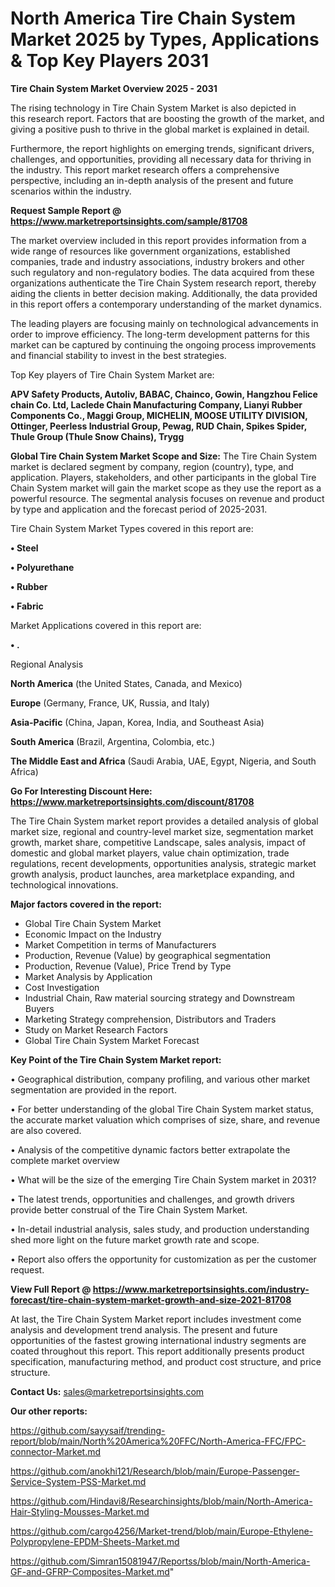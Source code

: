 # North America Tire Chain System Market 2025 by Types, Applications & Top Key Players 2031

<Strong> Tire Chain System Market Overview 2025 - 2031</strong>

The rising technology in Tire Chain System Market is also depicted in this research report. Factors that are boosting the growth of the market, and giving a positive push to thrive in the global market is explained in detail.

Furthermore, the report highlights on emerging trends, significant drivers, challenges, and opportunities, providing all necessary data for thriving in the industry. This report market research offers a comprehensive perspective, including an in-depth analysis of the present and future scenarios within the industry.

<strong>Request Sample Report @ <a href=https://www.marketreportsinsights.com/sample/81708>https://www.marketreportsinsights.com/sample/81708</a></strong>

The market overview included in this report provides information from a wide range of resources like government organizations, established companies, trade and industry associations, industry brokers and other such regulatory and non-regulatory bodies. The data acquired from these organizations authenticate the Tire Chain System research report, thereby aiding the clients in better decision making. Additionally, the data provided in this report offers a contemporary understanding of the market dynamics.

The leading players are focusing mainly on technological advancements in order to improve efficiency. The long-term development patterns for this market can be captured by continuing the ongoing process improvements and financial stability to invest in the best strategies.

Top Key players of Tire Chain System Market are:

<strong>APV Safety Products, Autoliv, BABAC, Chainco, Gowin, Hangzhou Felice chain Co. Ltd, Laclede Chain Manufacturing Company, Lianyi Rubber Components Co., Maggi Group, MICHELIN, MOOSE UTILITY DIVISION, Ottinger, Peerless Industrial Group, Pewag, RUD Chain, Spikes Spider, Thule Group (Thule Snow Chains), Trygg</strong>

<strong><b>Global Tire Chain System Market Scope and Size:</b></strong>
The Tire Chain System market is declared segment by company, region (country), type, and application. Players, stakeholders, and other participants in the global Tire Chain System market will gain the market scope as they use the report as a powerful resource. The segmental analysis focuses on revenue and product by type and application and the forecast period of 2025-2031.

Tire Chain System Market Types covered in this report are:

<strong>• Steel

• Polyurethane

• Rubber

• Fabric</strong>

Market Applications covered in this report are:

<strong>• .</strong> 

Regional Analysis

<strong>North America</strong> (the United States, Canada, and Mexico)

<strong>Europe</strong> (Germany, France, UK, Russia, and Italy)

<strong>Asia-Pacific</strong> (China, Japan, Korea, India, and Southeast Asia)

<strong>South America</strong> (Brazil, Argentina, Colombia, etc.)

<strong>The Middle East and Africa</strong> (Saudi Arabia, UAE, Egypt, Nigeria, and South Africa)

<strong>Go For Interesting Discount Here: <a href=https://www.marketreportsinsights.com/discount/81708>https://www.marketreportsinsights.com/discount/81708</a></strong>

The Tire Chain System market report provides a detailed analysis of global market size, regional and country-level market size, segmentation market growth, market share, competitive Landscape, sales analysis, impact of domestic and global market players, value chain optimization, trade regulations, recent developments, opportunities analysis, strategic market growth analysis, product launches, area marketplace expanding, and technological innovations.

<strong><b>Major factors covered in the report:</b></strong>
<ul>
  <li>Global Tire Chain System Market </li>
  <li>Economic Impact on the Industry</li>
  <li>Market Competition in terms of Manufacturers</li>
  <li>Production, Revenue (Value) by geographical segmentation</li>
  <li>Production, Revenue (Value), Price Trend by Type</li>
  <li>Market Analysis by Application</li>
  <li>Cost Investigation</li>
  <li>Industrial Chain, Raw material sourcing strategy and Downstream Buyers</li>
  <li>Marketing Strategy comprehension, Distributors and Traders</li>
  <li>Study on Market Research Factors</li>
  <li>Global Tire Chain System Market Forecast</li>
</ul>

<strong><b>Key Point of the Tire Chain System Market report:</b></strong>

• Geographical distribution, company profiling, and various other market segmentation are provided in the report.

• For better understanding of the global Tire Chain System market status, the accurate market valuation which comprises of size, share, and revenue are also covered.

• Analysis of the competitive dynamic factors better extrapolate the complete market overview

• What will be the size of the emerging Tire Chain System market in 2031?

• The latest trends, opportunities and challenges, and growth drivers provide better construal of the Tire Chain System Market.

• In-detail industrial analysis, sales study, and production understanding shed more light on the future market growth rate and scope.

• Report also offers the opportunity for customization as per the customer request.

<strong><b>View Full Report @ <a href=https://www.marketreportsinsights.com/industry-forecast/tire-chain-system-market-growth-and-size-2021-81708>https://www.marketreportsinsights.com/industry-forecast/tire-chain-system-market-growth-and-size-2021-81708</a></b></strong>


At last, the Tire Chain System Market report includes investment come analysis and development trend analysis. The present and future opportunities of the fastest growing international industry segments are coated throughout this report. This report additionally presents product specification, manufacturing method, and product cost structure, and price structure.

<strong>Contact Us:</strong>
sales@marketreportsinsights.com

<strong>Our other reports:</strong>

<a href=https://github.com/sayysaif/trending-report/blob/main/North%20America%20FFC/North-America-FFC/FPC-connector-Market.md>https://github.com/sayysaif/trending-report/blob/main/North%20America%20FFC/North-America-FFC/FPC-connector-Market.md</a>

<a href=https://github.com/anokhi121/Research/blob/main/Europe-Passenger-Service-System-PSS-Market.md>https://github.com/anokhi121/Research/blob/main/Europe-Passenger-Service-System-PSS-Market.md</a>

<a href=https://github.com/Hindavi8/Researchinsights/blob/main/North-America-Hair-Styling-Mousses-Market.md>https://github.com/Hindavi8/Researchinsights/blob/main/North-America-Hair-Styling-Mousses-Market.md</a>

<a href=https://github.com/cargo4256/Market-trend/blob/main/Europe-Ethylene-Polypropylene-EPDM-Sheets-Market.md>https://github.com/cargo4256/Market-trend/blob/main/Europe-Ethylene-Polypropylene-EPDM-Sheets-Market.md</a>

<a href=https://github.com/Simran15081947/Reportss/blob/main/North-America-GF-and-GFRP-Composites-Market.md>https://github.com/Simran15081947/Reportss/blob/main/North-America-GF-and-GFRP-Composites-Market.md</a>"
